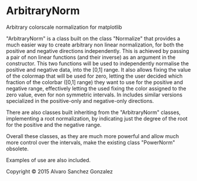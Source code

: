 # ArbitraryNorm
Arbitrary colorscale normalization for matplotlib

"ArbitraryNorm" is a class built on the class "Normalize" that provides a much easier way to create arbitrary non linear normalization, for both the positive and negative directions independently. This is achieved by passing a pair of non linear functions (and their inverse) as an argument in the constructor. This two functions will be used to independently normalise the positive and negative data, into the [0,1] range. It also allows fixing the value of the colormap that will be used for zero, letting the user decided which fraction of the colorbar ([0,1] range) they want to use for the positive and negative range, effectively letting the used fixing the color assigned to the zero value, even for non symmetric intervals.
In includes similar versions specialized in the positive-only and negative-only directions.

There are also classes built inheriting from the "ArbitraryNorm" classes, implementing a root normalization, by indicating just the degree of the root for the positive and the negative range.

Overall these classes, as they are much more powerful and allow much more control over the intervals, make the existing class "PowerNorm" obsolete.

Examples of use are also included.

Copyright © 2015 Alvaro Sanchez Gonzalez
